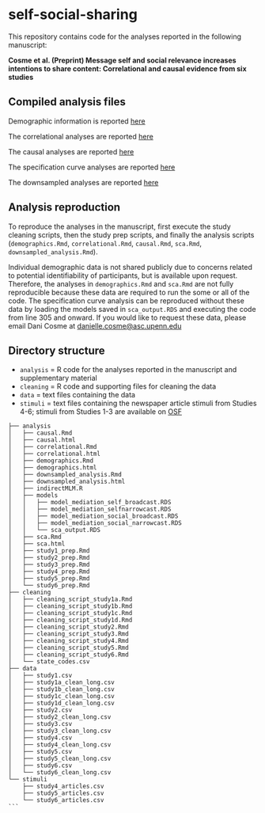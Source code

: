 # self-social-sharing
This repository contains code for the analyses reported in the following manuscript:

**Cosme et al. (Preprint) Message self and social relevance increases intentions to share content: Correlational and causal evidence from six studies**


## Compiled analysis files

Demographic information is reported [here](https://cnlab.github.io/self-social-sharing/analysis/demographics)

The correlational analyses are reported [here](https://cnlab.github.io/self-social-sharing/analysis/correlational)

The causal analyses are reported [here](https://cnlab.github.io/self-social-sharing/analysis/causal)

The specification curve analyses are reported [here](https://cnlab.github.io/self-social-sharing/analysis/sca)

The downsampled analyses are reported [here](https://cnlab.github.io/self-social-sharing/analysis/downsampled_analysis)

## Analysis reproduction
To reproduce the analyses in the manuscript, first execute the study cleaning scripts, then the study prep scripts, and finally the analysis scripts (`demographics.Rmd`, `correlational.Rmd`, `causal.Rmd`, `sca.Rmd`, `downsampled_analysis.Rmd`). 

Individual demographic data is not shared publicly due to concerns related to potential identifiability of participants, but is available upon request. Therefore, the analyses in `demographics.Rmd` and `sca.Rmd` are not fully reproducible because these data are required to run the some or all of the code. The specification curve analysis can be reproduced without these data by loading the models saved in `sca_output.RDS` and executing the code from line 305 and onward. If you would like to request these data, please email Dani Cosme at danielle.cosme@asc.upenn.edu

## Directory structure

* `analysis` = R code for the analyses reported in the manuscript and supplementary material
* `cleaning` = R code and supporting files for cleaning the data
* `data` = text files containing the data
* `stimuli` = text files containing the newspaper article stimuli from Studies 4-6; stimuli from Studies 1-3 are available on [OSF](https://osf.io/nfr7h/)

````
├── analysis
│   ├── causal.Rmd
│   ├── causal.html
│   ├── correlational.Rmd
│   ├── correlational.html
│   ├── demographics.Rmd
│   ├── demographics.html
│   ├── downsampled_analysis.Rmd
│   ├── downsampled_analysis.html
│   ├── indirectMLM.R
│   ├── models
│   │   ├── model_mediation_self_broadcast.RDS
│   │   ├── model_mediation_selfnarrowcast.RDS
│   │   ├── model_mediation_social_broadcast.RDS
│   │   ├── model_mediation_social_narrowcast.RDS
│   │   └── sca_output.RDS
│   ├── sca.Rmd
│   ├── sca.html
│   ├── study1_prep.Rmd
│   ├── study2_prep.Rmd
│   ├── study3_prep.Rmd
│   ├── study4_prep.Rmd
│   ├── study5_prep.Rmd
│   └── study6_prep.Rmd
├── cleaning
│   ├── cleaning_script_study1a.Rmd
│   ├── cleaning_script_study1b.Rmd
│   ├── cleaning_script_study1c.Rmd
│   ├── cleaning_script_study1d.Rmd
│   ├── cleaning_script_study2.Rmd
│   ├── cleaning_script_study3.Rmd
│   ├── cleaning_script_study4.Rmd
│   ├── cleaning_script_study5.Rmd
│   ├── cleaning_script_study6.Rmd
│   └── state_codes.csv
├── data
│   ├── study1.csv
│   ├── study1a_clean_long.csv
│   ├── study1b_clean_long.csv
│   ├── study1c_clean_long.csv
│   ├── study1d_clean_long.csv
│   ├── study2.csv
│   ├── study2_clean_long.csv
│   ├── study3.csv
│   ├── study3_clean_long.csv
│   ├── study4.csv
│   ├── study4_clean_long.csv
│   ├── study5.csv
│   ├── study5_clean_long.csv
│   ├── study6.csv
│   └── study6_clean_long.csv
└── stimuli
    ├── study4_articles.csv
    ├── study5_articles.csv
    └── study6_articles.csv
```
